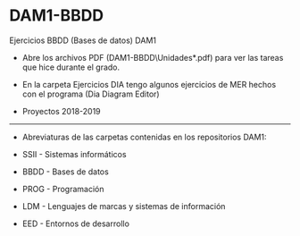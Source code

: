 # DAM1-BBDD
 Ejercicios BBDD (Bases de datos) DAM1

* Abre los archivos PDF (DAM1-BBDD\Unidades\*.pdf) para ver las tareas que hice durante el grado.
* En la carpeta Ejercicios DIA tengo algunos ejercicios de MER hechos con el programa (Dia Diagram Editor)

* Proyectos 2018-2019
*******************************************************************
* Abreviaturas de las carpetas contenidas en los repositorios DAM1:

* SSII - Sistemas informáticos
* BBDD - Bases de datos
* PROG - Programación
* LDM - Lenguajes de marcas y sistemas de información
* EED - Entornos de desarrollo